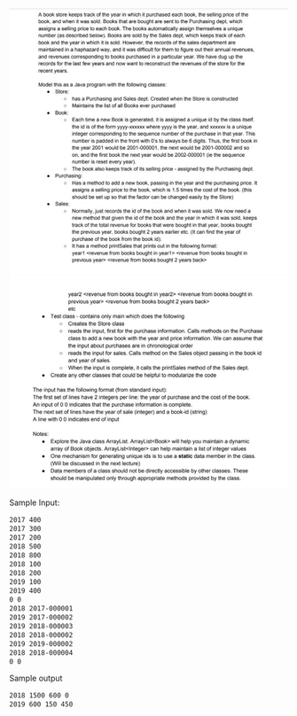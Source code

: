 <img src="https://github.com/nidh-ish/Java_Assignments/blob/main/Lab1/question/Part1.JPG">

<img src="https://github.com/nidh-ish/Java_Assignments/blob/main/Lab1/question/Part2.JPG">

Sample Input:

    2017 400
    2017 300
    2017 200
    2018 500
    2018 800
    2018 100
    2018 200
    2019 100
    2019 400
    0 0
    2018 2017-000001
    2019 2017-000002
    2019 2018-000003
    2018 2018-000002
    2019 2019-000002
    2018 2018-000004
    0 0

Sample output

    2018 1500 600 0
    2019 600 150 450
